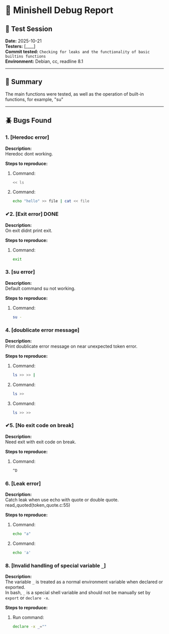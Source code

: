 # 🐚 Minishell Debug Report

## 📅 Test Session
**Date:** 2025-10-21  
**Testers:** [____]  
**Commit tested:** `Checking for leaks and the functionality of basic builtins functions`  
**Environment:** Debian, cc, readline 8.1  

---

## 🧩 Summary
The main functions were tested, as well as the operation of built-in functions, for example, "su"

---

## 🪲 Bugs Found

### 1. [Heredoc error]
**Description:**  
Heredoc dont working.

**Steps to reproduce:**  
1. Command:  
   ```bash
   << ls
   ```
2. Command:  
   ```bash
   echo "hello" >> file | cat << file
   ```

### ✔2. [Exit error] DONE
**Description:**  
On exit didnt print exit.

**Steps to reproduce:**  
1. Command:  
   ```bash
   exit
   ```

### 3. [su error]
**Description:**  
Default command su not working.

**Steps to reproduce:**  
1. Command:  
   ```bash
   su -
   ```

### 4. [doublicate error message]
**Description:**  
Print doublicate error message on near unexpected token error.

**Steps to reproduce:**  
1. Command:  
   ```bash
   ls >> >> |
   ```
2. Command:  
   ```bash
   ls >>
   ```
3. Command:  
   ```bash
   ls >> >>
   ```

### ✔5. [No exit code on break]
**Description:**  
Need exit with exit code on break.

**Steps to reproduce:**  
1. Command:  
   ```bash
   ^D
   ```

### 6. [Leak error]
**Description:**  
Catch leak when use echo with quote or double quote. read_quoted(token_quote.c:55)

**Steps to reproduce:**  
1. Command:  
   ```bash
   echo "a"
   ```
2. Command:  
   ```bash
   echo 'a'
   ```

### 8. [Invalid handling of special variable `_`]

**Description:**  
The variable `_` is treated as a normal environment variable when declared or exported.  
In bash, `_` is a special shell variable and should not be manually set by `export` or `declare -x`.

**Steps to reproduce:**  
1. Run command:  
   ```bash
   declare -x _=""
   ```